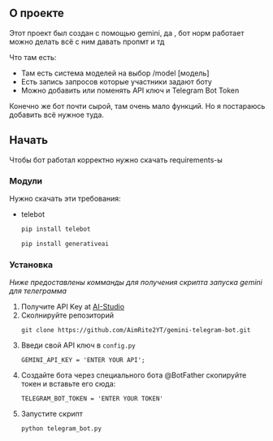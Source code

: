<!-- О проекте -->
## О проекте


Этот проект был создан с помощью gemini, да , бот норм работает можно делать всё с ним давать пропмт и тд

Что там есть:
* Там есть система моделей на выбор /model [модель]
* Есть запись запросов которые участники задают боту
* Можно добавить или поменять API ключ и Telegram Bot Token

Конечно же бот почти сырой, там очень мало функций. Но я постараюсь добавить всё нужное туда.


<!-- Начало -->
## Начать

Чтобы бот работал корректно нужно скачать requirements-ы

### Модули

Нужно скачать эти требования:
* telebot
  ```python
  pip install telebot
  ```

  ```python
  pip install generativeai
  ```



### Установка

_Ниже предоставлены комманды для получения скрипта запуска gemini для телеграмма_

1. Получите API Key at [AI-Studio](https://aistudio.google.com/app/apikey)
2. Сколнируйте репозиторий
   ```console
   git clone https://github.com/AimRite2YT/gemini-telegram-bot.git
   ```
3. Введи свой API ключ в `config.py`
   ```api_key
   GEMINI_API_KEY = 'ENTER YOUR API';
   ```
4. Создайте бота через специального бота @BotFather скопируйте токен и вставьте его сюда:
   ```telegram_token
   TELEGRAM_BOT_TOKEN = 'ENTER YOUR TOKEN'
   ```
5. Запустите скрипт
   ```bash
   python telegram_bot.py
   ```
